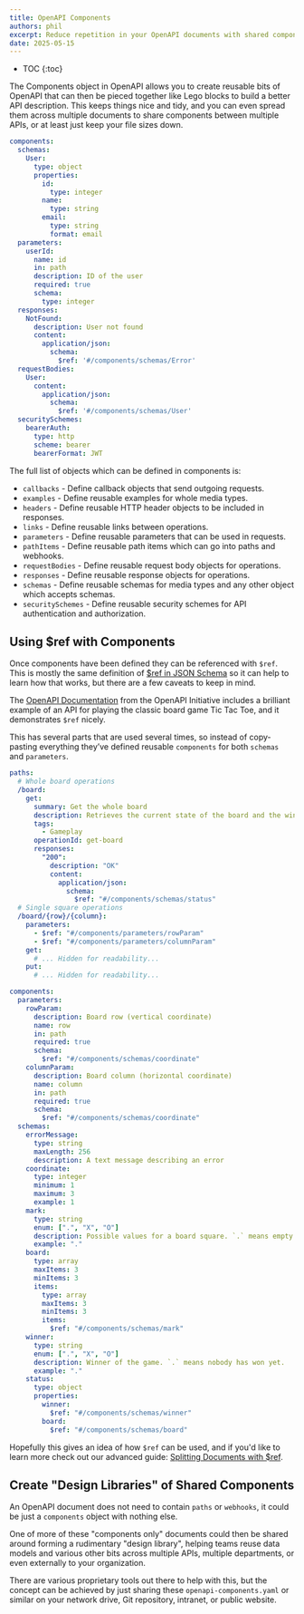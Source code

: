 ```yaml
---
title: OpenAPI Components
authors: phil
excerpt: Reduce repetition in your OpenAPI documents with shared components.
date: 2025-05-15
---
```


- TOC
{:toc}

The Components object in OpenAPI allows you to create reusable bits of OpenAPI that can then be pieced together like Lego blocks to build a better API description. This keeps things nice and tidy, and you can even spread them across multiple documents to share components between multiple APIs, or at least just keep your file sizes down.

```yaml
components:
  schemas:
    User:
      type: object
      properties:
        id:
          type: integer
        name:
          type: string
        email:
          type: string
          format: email
  parameters:
    userId:
      name: id
      in: path
      description: ID of the user
      required: true
      schema:
        type: integer
  responses:
    NotFound:
      description: User not found
      content:
        application/json:
          schema:
            $ref: '#/components/schemas/Error'
  requestBodies:
    User:
      content:
        application/json:
          schema:
            $ref: '#/components/schemas/User'
  securitySchemes:
    bearerAuth:
      type: http
      scheme: bearer
      bearerFormat: JWT
```

The full list of objects which can be defined in components is:

- `callbacks` - Define callback objects that send outgoing requests.
- `examples` - Define reusable examples for whole media types.
- `headers` - Define reusable HTTP header objects to be included in responses.
- `links` - Define reusable links between operations.
- `parameters` - Define reusable parameters that can be used in requests.
- `pathItems` - Define reusable path items which can go into paths and webhooks.
- `requestBodies` - Define reusable request body objects for operations.
- `responses` - Define reusable response objects for operations.
- `schemas` - Define reusable schemas for media types and any other object which accepts schemas.
- `securitySchemes` - Define reusable security schemes for API authentication and authorization.

## Using $ref with Components

Once components have been defined they can be referenced with `$ref`. This is mostly the same definition of [$ref in JSON Schema](https://www.learnjsonschema.com/2020-12/core/ref/) so it can help to learn how that works, but there are a few caveats to keep in mind.

The [OpenAPI Documentation](https://learn.openapis.org/) from the OpenAPI Initiative includes a brilliant example of an API for playing the classic board game Tic Tac Toe, and it demonstrates `$ref` nicely.

This has several parts that are used several times, so instead of copy-pasting everything they’ve defined reusable `components` for both `schemas` and `parameters`.

```yaml
paths:
  # Whole board operations
  /board:
    get:
      summary: Get the whole board
      description: Retrieves the current state of the board and the winner.
      tags:
        - Gameplay
      operationId: get-board
      responses:
        "200":
          description: "OK"
          content:
            application/json:
              schema:
                $ref: "#/components/schemas/status"
  # Single square operations
  /board/{row}/{column}:
    parameters:
      - $ref: "#/components/parameters/rowParam"
      - $ref: "#/components/parameters/columnParam"
    get:
      # ... Hidden for readability...
    put:
      # ... Hidden for readability...

components:
  parameters:
    rowParam:
      description: Board row (vertical coordinate)
      name: row
      in: path
      required: true
      schema:
        $ref: "#/components/schemas/coordinate"
    columnParam:
      description: Board column (horizontal coordinate)
      name: column
      in: path
      required: true
      schema:
        $ref: "#/components/schemas/coordinate"
  schemas:
    errorMessage:
      type: string
      maxLength: 256
      description: A text message describing an error
    coordinate:
      type: integer
      minimum: 1
      maximum: 3
      example: 1
    mark:
      type: string
      enum: [".", "X", "O"]
      description: Possible values for a board square. `.` means empty square.
      example: "."
    board:
      type: array
      maxItems: 3
      minItems: 3
      items:
        type: array
        maxItems: 3
        minItems: 3
        items:
          $ref: "#/components/schemas/mark"
    winner:
      type: string
      enum: [".", "X", "O"]
      description: Winner of the game. `.` means nobody has won yet.
      example: "."
    status:
      type: object
      properties:
        winner:
          $ref: "#/components/schemas/winner"
        board:
          $ref: "#/components/schemas/board"
```

Hopefully this gives an idea of how `$ref` can be used, and if you'd like to learn more check out our advanced guide: [Splitting Documents with $ref](_guides/openapi/specification/v3.2/advanced/splitting-documents-with-ref.md).

## Create "Design Libraries" of Shared Components

An OpenAPI document does not need to contain `paths` or `webhooks`, it could be just a `components` object with nothing else.

One of more of these "components only" documents could then be shared around forming a rudimentary "design library", helping teams reuse data models and various other bits across multiple APIs, multiple departments, or even externally to your organization. 

There are various proprietary tools out there to help with this, but the concept can be achieved by just sharing these `openapi-components.yaml` or similar on your network drive, Git repository, intranet, or public website. 
